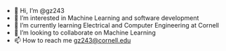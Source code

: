 - 👋 Hi, I’m @gz243
- 👀 I’m interested in Machine Learning and software development
- 🌱 I’m currently learning Electrical and Computer Engineering at Cornell
- 💞️ I’m looking to collaborate on Machine Learning
- 📫 How to reach me gz243@cornell.edu

<!---
SteveZhugl/SteveZhugl is a ✨ special ✨ repository because its `README.md` (this file) appears on your GitHub profile.
You can click the Preview link to take a look at your changes.
--->
